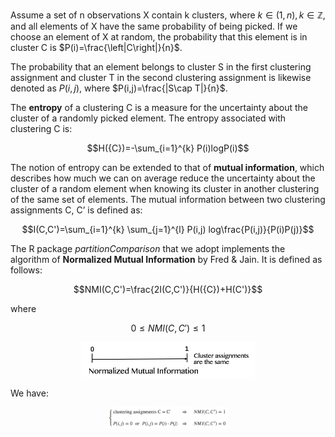 Assume a set of n observations X contain k clusters, where $k \in (1,n), k \in \mathbb{Z}$, and all elements of X have the same probability of being picked. If we choose an element of X at random, the probability that this element is in cluster C is $P(i)=\frac{\left|C\right|}{n}$.

The probability that an element belongs to cluster S in the first clustering assignment and cluster T in the second clustering assignment is likewise denoted as $P(i,j)$, where $P(i,j)=\frac{|S\cap T|}{n}$.

The **entropy** of a clustering C is a measure for the uncertainty about the cluster of a randomly picked element. The entropy associated with clustering C is:

$$H({C})=-\sum_{i=1}^{k} P(i)logP(i)$$

The notion of entropy can be extended to that of **mutual information**, which describes how much we can on average reduce the uncertainty about the cluster of a random element when knowing its cluster in another clustering of the same set of elements. The mutual information between two clustering assignments C, C’ is defined as:

$$I(C,C')=\sum_{i=1}^{k} \sum_{j=1}^{l} P(i,j) log\frac{P(i,j)}{P(i)P(j)}$$

The R package *partitionComparison* that we adopt implements the algorithm of **Normalized Mutual Information** by Fred & Jain. It is defined as follows:

$$NMI(C,C')=\frac{2I(C,C')}{H({C})+H(C')}$$

where

$$0 \le NMI(C,C') \le 1$$


<img src="NMI.png" alt="" style="width: 55%;display: block;
  margin-left: auto;
  margin-right: auto;"/>

We have:

<img src="NMI2.png" alt="" style="width: 38.5%;display: block;
  margin-left: auto;
  margin-right: auto;"/>
  


